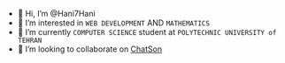 - 👋 Hi, I’m @Hani7Hani
- 👀 I’m interested in `WEB DEVELOPMENT` AND `MATHEMATICS`
- 🌱 I’m currently `COMPUTER SCIENCE` student at `POLYTECHNIC UNIVERSITY of TEHRAN`
- 💞️ I’m looking to collaborate on [ChatSon](https://github.com/Arian8Ultra/ChatSon)

